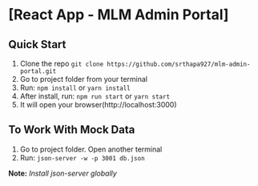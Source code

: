 # [React App - MLM Admin Portal]

## Quick Start

1.  Clone the repo `git clone https://github.com/srthapa927/mlm-admin-portal.git`
2.  Go to project folder from your terminal
3.  Run: `npm install` or `yarn install`
4.  After install, run: `npm run start` or `yarn start`
5.  It will open your browser(http://localhost:3000)

## To Work With Mock Data

1. Go to project folder. Open another terminal
2. Run: `json-server -w -p 3001 db.json`

**Note:** *Install json-server globally*

